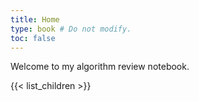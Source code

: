 ```yaml
---
title: Home
type: book # Do not modify.
toc: false
---
```


Welcome to my algorithm review notebook.

{{< list_children >}}